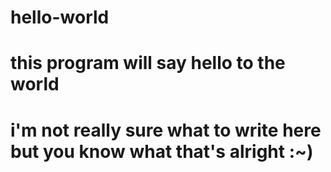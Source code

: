 # hello-world

# this program will say hello to the world

# i'm not really sure what to write here but you know what that's alright :~)
